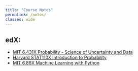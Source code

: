 ```yaml
---
title: "Course Notes"
permalink: /notes/
classes: wide
---
```

<!-- Course notes
-->

## edX:
  - [MIT 6.431X Probability - Science of Uncertainty and Data](/6431x/)
  - [Harvard STAT110X Introduction to Probability](/stat110x/)
  - [MIT 6.86X Machine Learning with Python](/686x/)

